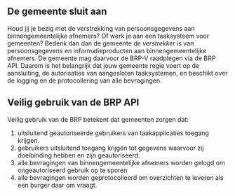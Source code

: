 ## De gemeente sluit aan
Houd jij je bezig met de verstrekking van persoonsgegevens aan binnengemeentelijke afnemers? Of werk je aan een taaksysteem voor gemeenten? Bedenk dan dan de gemeente *de verstrekker* is van persoonsgegevens en informatieproducten aan binnengemeentelijke afnemers. De gemeente mag daarvoor de BRP-V raadplegen via de BRP API.
Daarom is het belangrijk dat jouw gemeente regie voert op de aansluiting, de autorisaties van aangesloten taaksystemen, en beschikt over de logging en de protocollering van alle bevragingen.

## Veilig gebruik van de BRP API
Veilig gebruik van de BRP betekent dat gemeenten zorgen dat:
1. uitsluitend geautoriseerde gebruikers van taakapplicaties toegang krijgen.
2. gebruikers uitsluitend toegang krijgen tot gegevens waarvoor zij doelbinding hebben en zijn geautoriseerd.
3. alle bevragingen van binnengemeentelijke afnemers worden gelogd om ongeautoriseerd gebruik op te sporen
4. alle bevragingen worden geprotocolleerd om overzichten te leveren als een burger daar om vraagt.
